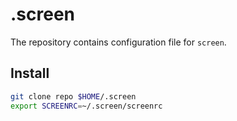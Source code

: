 # .screen

The repository contains configuration file for `screen`.

## Install

```bash
git clone repo $HOME/.screen
export SCREENRC=~/.screen/screenrc
```

